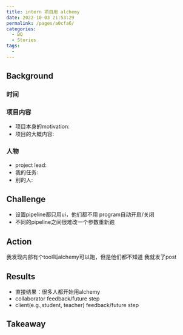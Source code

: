 ```yaml
---
title: intern 项目用 alchemy
date: 2022-10-03 21:53:29
permalink: /pages/a0cfa6/
categories:
  - BQ
  - Stories
tags:
  - 
---
```


## Background

### 时间

### 项目内容
- 项目本身的motivation:
- 项目的大概内容:

### 人物
- project lead:
- 我的任务:
- 别的人:

## Challenge

- 设置pipeline都只用ui，他们都不用 program自动开启/关闭
- 不同的pipeline之间很难改一个参数重新跑


## Action
我发现内部有个tool叫alchemy可以跑，但是他们都不知道
我就发了post

## Results
- 直接结果：很多人都开始用alchemy
- collaborator feedback/future step
- client(e.g.,student, teacher) feedback/future step

## Takeaway

